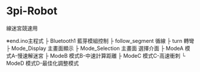 # 3pi-Robot
線迷宮競速用

※end.ino主程式
├ Bluetooth1 藍芽模組控制
├ follow_segment 循線
├ turn 轉彎
├ Mode_Display 主畫面顯示
├ Mode_Selection 主畫面 選擇介面
├ ModeA 模式A-慢速解迷宮
├ ModeB 模式B-中速計算距離
├ ModeC 模式C-高速衝刺
└ ModeD 模式D-最佳化調整模式

